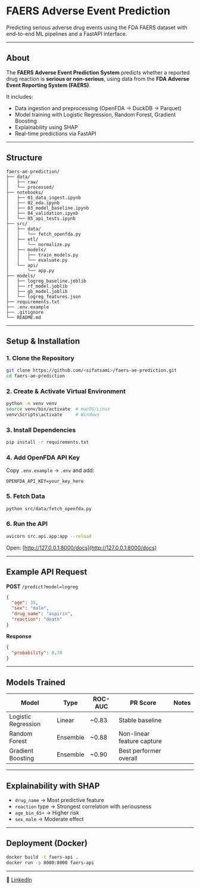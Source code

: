 # FAERS Adverse Event Prediction

Predicting serious adverse drug events using the FDA FAERS dataset with end-to-end ML pipelines and a FastAPI interface.

---

## About

The **FAERS Adverse Event Prediction System** predicts whether a reported drug reaction is **serious or non-serious**, using data from the **FDA Adverse Event Reporting System (FAERS)**.

It includes:
- Data ingestion and preprocessing (OpenFDA → DuckDB → Parquet)
- Model training with Logistic Regression, Random Forest, Gradient Boosting
- Explainability using SHAP
- Real-time predictions via FastAPI

---

## Structure

```
faers-ae-prediction/
├── data/
│   ├── raw/
│   └── processed/
├── notebooks/
│   ├── 01_data_ingest.ipynb
│   ├── 02_eda.ipynb
│   ├── 03_model_baseline.ipynb
│   ├── 04_validation.ipynb
│   └── 05_api_tests.ipynb
├── src/
│   ├── data/
│   │   └── fetch_openfda.py
│   ├── etl/
│   │   └── normalize.py
│   ├── models/
│   │   ├── train_models.py
│   │   └── evaluate.py
│   └── api/
│       └── app.py
├── models/
│   ├── logreg_baseline.joblib
│   ├── rf_model.joblib
│   ├── gb_model.joblib
│   └── logreg_features.json
├── requirements.txt
├── .env.example
├── .gitignore
└── README.md
```

---

## Setup & Installation

### 1️. Clone the Repository
```bash
git clone https://github.com/<sifatsami>/faers-ae-prediction.git
cd faers-ae-prediction
```

### 2️. Create & Activate Virtual Environment
```bash
python -m venv venv
source venv/bin/activate  # macOS/Linux
venv\Scripts\activate     # Windows
```

### 3️. Install Dependencies
```bash
pip install -r requirements.txt
```

### 4️. Add OpenFDA API Key
Copy `.env.example` → `.env` and add:
```
OPENFDA_API_KEY=your_key_here
```

### 5. Fetch Data
```bash
python src/data/fetch_openfda.py
```

### 6. Run the API
```bash
uvicorn src.api.app:app --reload
```
Open: [http://127.0.0.1:8000/docs](http://127.0.0.1:8000/docs)

---

## Example API Request

**POST** `/predict?model=logreg`
```json
{
  "age": 35,
  "sex": "male",
  "drug_name": "aspirin",
  "reaction": "death"
}
```

**Response**
```json
{
  "probability": 0.78
}
```

---

## Models Trained

| Model | Type | ROC-AUC | PR Score | Notes |
|--------|------|----------|-----------|--------|
| Logistic Regression | Linear | ~0.83 | Stable baseline |
| Random Forest | Ensemble | ~0.88 | Non-linear feature capture |
| Gradient Boosting | Ensemble | ~0.90 | Best performer overall |

---

## Explainability with SHAP

- `drug_name` → Most predictive feature  
- `reaction` type → Strongest correlation with seriousness  
- `age_bin_65+` → Higher risk  
- `sex_male` → Moderate effect  

---

## Deployment (Docker)
```bash
docker build -t faers-api .
docker run -p 8000:8000 faers-api
```

---

🔗 [LinkedIn](https://www.linkedin.com/in/sifat-sami/)
